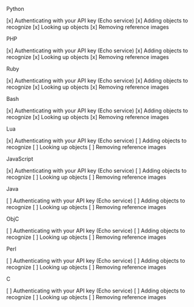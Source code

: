 Python

  [x] Authenticating with your API key (Echo service)
  [x] Adding objects to recognize
  [x] Looking up objects
  [x] Removing reference images
  
PHP

  [x] Authenticating with your API key (Echo service)
  [x] Adding objects to recognize
  [x] Looking up objects
  [x] Removing reference images
  
Ruby

  [x] Authenticating with your API key (Echo service)
  [x] Adding objects to recognize
  [x] Looking up objects
  [x] Removing reference images

Bash

  [x] Authenticating with your API key (Echo service)
  [x] Adding objects to recognize
  [x] Looking up objects
  [x] Removing reference images

Lua

  [x] Authenticating with your API key (Echo service)
  [ ] Adding objects to recognize
  [ ] Looking up objects
  [ ] Removing reference images

JavaScript

  [x] Authenticating with your API key (Echo service)
  [ ] Adding objects to recognize
  [ ] Looking up objects
  [ ] Removing reference images

Java

  [ ] Authenticating with your API key (Echo service)
  [ ] Adding objects to recognize
  [ ] Looking up objects
  [ ] Removing reference images

ObjC

  [ ] Authenticating with your API key (Echo service)
  [ ] Adding objects to recognize
  [ ] Looking up objects
  [ ] Removing reference images

Perl

  [ ] Authenticating with your API key (Echo service)
  [ ] Adding objects to recognize
  [ ] Looking up objects
  [ ] Removing reference images

C

  [ ] Authenticating with your API key (Echo service)
  [ ] Adding objects to recognize
  [ ] Looking up objects
  [ ] Removing reference images

